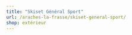 ```yaml
---
title: "Skiset Général Sport"
url: /araches-la-frasse/skiset-general-sport/
shop: extérieur
---
```

